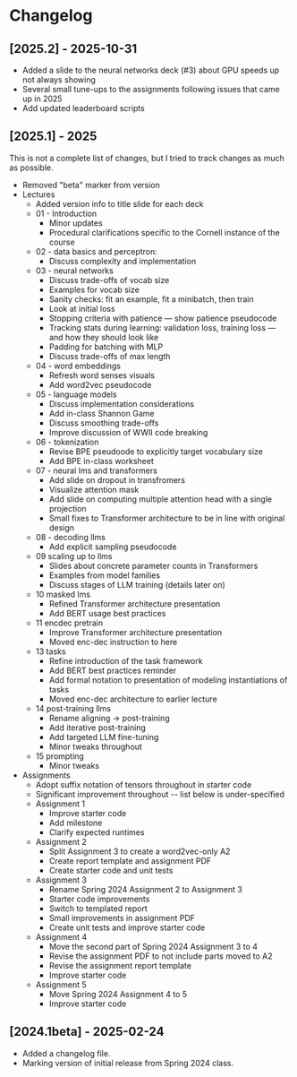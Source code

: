 # Changelog

## [2025.2] - 2025-10-31

- Added a slide to the neural networks deck (#3) about GPU speeds up not always showing
- Several small tune-ups to the assignments following issues that came up in 2025
- Add updated leaderboard scripts

## [2025.1] - 2025

This is not a complete list of changes, but I tried to track changes as much as possible.

- Removed "beta" marker from version
- Lectures
  - Added version info to title slide for each deck
  - 01 - Introduction
    - Minor updates
    - Procedural clarifications specific to the Cornell instance of the course
  - 02 - data basics and perceptron:
    - Discuss complexity and implementation
  - 03 - neural networks
    - Discuss trade-offs of vocab size
    - Examples for vocab size
    - Sanity checks: fit an example, fit a minibatch, then train
    - Look at initial loss
    - Stopping criteria with patience — show patience pseudocode
    - Tracking stats during learning: validation loss, training loss — and how they should look like
    - Padding for batching with MLP
    - Discuss trade-offs of max length
  - 04 - word embeddings
    - Refresh word senses visuals
    - Add word2vec pseudocode
  - 05 - language models
    - Discuss implementation considerations
    - Add in-class Shannon Game
    - Discuss smoothing trade-offs
    - Improve discussion of WWII code breaking
  - 06 - tokenization
    - Revise BPE pseudoode to explicitly target vocabulary size
    - Add BPE in-class worksheet
  - 07 - neural lms and transformers
    - Add slide on dropout in transfromers
    - Visualize attention mask
    - Add slide on computing multiple attention head with a single projection
    - Small fixes to Transformer architecture to be in line with original design
  - 08 - decoding llms
    - Add explicit sampling pseudocode
  - 09 scaling up to llms
    - Slides about concrete parameter counts in Transformers
    - Examples from model families
    - Discuss stages of LLM training (details later on)
  - 10 masked lms
    - Refined Transformer architecture presentation
    - Add BERT usage best practices
  - 11 encdec pretrain
    - Improve Transformer architecture presentation
    - Moved enc-dec instruction to here
  - 13 tasks
    - Refine introduction of the task framework
    - Add BERT best practices reminder
    - Add formal notation to presentation of modeling instantiations of tasks
    - Moved enc-dec architecture to earlier lecture
  - 14 post-training llms
    - Rename aligning -> post-training
    - Add iterative post-training
    - Add targeted LLM fine-tuning
    - Minor tweaks throughout
  - 15 prompting
    - Minor tweaks
- Assignments
  - Adopt suffix notation of tensors throughout in starter code
  - Significant improvement throughout -- list below is under-specified
  - Assignment 1
    - Improve starter code
    - Add milestone
    - Clarify expected runtimes
  - Assignment 2
    - Split Assignment 3 to create a word2vec-only A2
    - Create report template and assignment PDF
    - Create starter code and unit tests
  - Assignment 3
    - Rename Spring 2024 Assignment 2 to Assignment 3
    - Starter code improvements
    - Switch to templated report
    - Small improvements in assignment PDF
    - Create unit tests and improve starter code
  - Assignment 4
    - Move the second part of Spring 2024 Assignment 3 to 4
    - Revise the assignment PDF to not include parts moved to A2
    - Revise the assignment report template
    - Improve starter code
  - Assignment 5
    - Move Spring 2024 Assignment 4 to 5
    - Improve starter code

## [2024.1beta] - 2025-02-24

- Added a changelog file.
- Marking version of initial release from Spring 2024 class.
